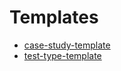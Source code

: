# Templates

- [case-study-template](./case_study_template.md)
- [test-type-template](./test_type_template.md)
